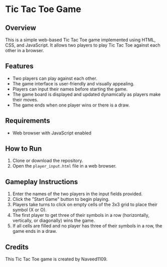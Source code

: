 # Tic Tac Toe Game

## Overview
This is a simple web-based Tic Tac Toe game implemented using HTML, CSS, and JavaScript. It allows two players to play Tic Tac Toe against each other in a browser.

## Features
- Two players can play against each other.
- The game interface is user-friendly and visually appealing.
- Players can input their names before starting the game.
- The game board is displayed and updated dynamically as players make their moves.
- The game ends when one player wins or there is a draw.

## Requirements
- Web browser with JavaScript enabled

## How to Run
1. Clone or download the repository.
2. Open the `player_input.html` file in a web browser.

## Gameplay Instructions
1. Enter the names of the two players in the input fields provided.
2. Click the "Start Game" button to begin playing.
3. Players take turns to click on empty cells of the 3x3 grid to place their symbol (X or O).
4. The first player to get three of their symbols in a row (horizontally, vertically, or diagonally) wins the game.
5. If all cells are filled and no player has three of their symbols in a row, the game ends in a draw.

## Credits
This Tic Tac Toe game is created by Naveed1109.
